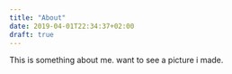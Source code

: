 ```yaml
---
title: "About"
date: 2019-04-01T22:34:37+02:00
draft: true
---
```

This is something about me. 
want to see a picture i made. 


